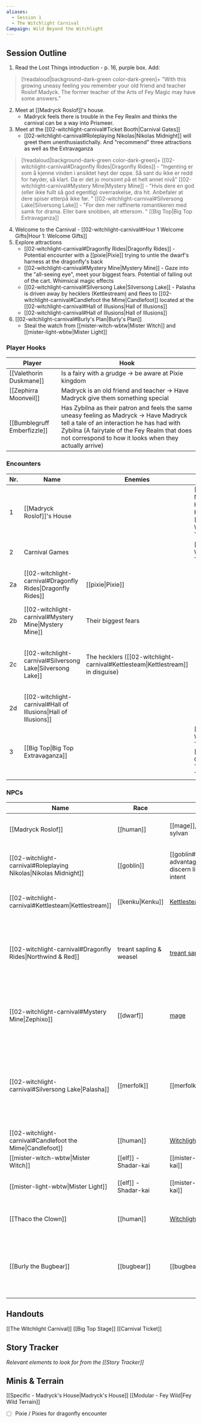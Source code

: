 ```yaml
---
aliases:
  - Session 1
  - The Witchlight Carnival
Campaign: Wild Beyond the Witchlight
---
```


## Session Outline

1. Read the Lost Things introduction - p. 16, purple box. Add: 
 > [!readaloud|background-dark-green color-dark-green]+
"With this growing uneasy feeling you remember your old friend and teacher Roslof Madyck. The former teacher of the Arts of Fey Magic may have some answers."
2. Meet at [[Madryck Roslof]]'s house. 
	- Madryck feels there is trouble in the Fey Realm and thinks the carnival can be a way into Prismeer. 
3. Meet at the [[02-witchlight-carnival#Ticket Booth|Carnival Gates]] 
	- [[02-witchlight-carnival#Roleplaying Nikolas|Nikolas Midnight]] will greet them unenthusiastichally. And "recommend" three attractions as well as the Extravaganza
 > [!readaloud|background-dark-green color-dark-green]+
 >  [[02-witchlight-carnival#Dragonfly Rides|Dragonfly Rides]] - "Ingenting er som å kjenne vinden i ansiktet høyt der oppe. Så sant du ikke er redd for høyder, så klart. Da er det jo morsomt på et helt annet nivå"
 >  [[02-witchlight-carnival#Mystery Mine|Mystery Mine]] - "Hvis dere en god (eller ikke fullt så god egentlig) overraskelse, dra hit. Anbefaler at dere spiser etterpå ikke før. "
 >  [[02-witchlight-carnival#Silversong Lake|Silversong Lake]] - "For den mer raffinerte romantikeren med samk for drama. Eller bare snobben, alt ettersom. "
 >  [[Big Top|Big Top Extravaganza]]

4. Welcome to the Carnival - [[02-witchlight-carnival#Hour 1 Welcome Gifts|Hour 1: Welcome Gifts]]  
5. Explore attractions
	- [[02-witchlight-carnival#Dragonfly Rides|Dragonfly Rides]] - Potential encounter with a [[pixie|Pixie]] trying to untie the dwarf's harness at the dragonfly's back
	- [[02-witchlight-carnival#Mystery Mine|Mystery Mine]] - Gaze into the "all-seeing eye", meet your biggest fears. Potential of falling out of the cart. Whimsical magic effects
	- [[02-witchlight-carnival#Silversong Lake|Silversong Lake]] - Palasha is driven away by hecklers (Kettlestream) and flees to  [[02-witchlight-carnival#Candlefoot the Mime|Candlefoot]] located at the [[02-witchlight-carnival#Hall of Illusions|Hall of Illusions]]
	- [[02-witchlight-carnival#Hall of Illusions|Hall of Illusions]]
6. [[02-witchlight-carnival#Burly's Plan|Burly's Plan]]
	- Steal the watch from [[mister-witch-wbtw|Mister Witch]] and [[mister-light-wbtw|Mister Light]] 

### Player Hooks

| Player       | Hook                                                                                                                                                                                                                                             |
| ------------ | ------------------------------------------------------------------------------------------------------------------------------------------------------------------------------------------------------------------------------------------------ |
| [[Valethorin Duskmane]] | Is a fairy with a grudge -> be aware at Pixie kingdom                                                                                                                                                                                            |
| [[Zephirra Moonveil]] | Madryck is an old friend and teacher -> Have Madryck give them something special                                                                                                                                                                 |
| [[Bumblegruff Emberfizzle]] | Has Zybilna as their patron and feels the same uneasy feeling as Madryck -> Have Madryck tell a tale of an interaction he has had with Zybilna (A fairytale of the Fey Realm that does not correspond to how it looks when they actually arrive) |

### Encounters

| Nr. | Name                                                            | Enemies                                                                         | Minis & Terrain                                                                            | Description                                                           |
| --- | --------------------------------------------------------------- | ------------------------------------------------------------------------------- | ------------------------------------------------------------------------------------------ | --------------------------------------------------------------------- |
| 1   | [[Madryck Roslof]]'s House                                      |                                                                                 | [[Specific - Madryck's House\|Madryck's House]] + [[Modular - Fey Wild\|Fey Wild Terrain]] |                                                                       |
| 2   | Carnival Games                                                  |                                                                                 | [[Modular - Fey Wild\|Fey Wild Terrain]]                                                   |                                                                       |
| 2a  | [[02-witchlight-carnival#Dragonfly Rides\|Dragonfly Rides]]     | [[pixie\|Pixie]]                                                                |                                                                                            | A Pixie tries to open a harness of one of the payers                  |
| 2b  | [[02-witchlight-carnival#Mystery Mine\|Mystery Mine]]           | Their biggest fears                                                             |                                                                                            |                                                                       |
| 2c  | [[02-witchlight-carnival#Silversong Lake\|Silversong Lake]]     | The hecklers ([[02-witchlight-carnival#Kettlesteam\|Kettlestream]] in disguise) |                                                                                            | An overly talkative swan spills secrets and hints about the carnival. |
| 2d  | [[02-witchlight-carnival#Hall of Illusions\|Hall of Illusions]] |                                                                                 |                                                                                            |                                                                       |
| 3   | [[Big Top\|Big Top Extravaganza]]                               |                                                                                 | [[Modular - Fey Wild\|Fey Wild Terrain]] + [[Specific - Carnival Tent\|Carnival Tent]]     |                                                                       |
### NPCs

| Name                                                             | Race                    | Statblock                                                                                          | Mannerism                                         | Note                                                                                                                                                                                   |
| ---------------------------------------------------------------- | ----------------------- | -------------------------------------------------------------------------------------------------- | ------------------------------------------------- | -------------------------------------------------------------------------------------------------------------------------------------------------------------------------------------- |
| [[Madryck Roslof]]                                               | [[human]]               | [[mage]], speaks common, sylvan                                                                    | Huffs and puffs too much. Loves the old days      | Former teacher in the Arts of Fey Magic                                                                                                                                                |
| [[02-witchlight-carnival#Roleplaying Nikolas\|Nikolas Midnight]] | [[goblin]]              | [[goblin#Statblock\|goblin]] advantage on Insight checks to discern lies and determine true intent | Sarcastic and "hard of hearing"                   | Not really hard of hearing, just an act. Hates his job<br>Old, spyglass, "earhorn"                                                                                                     |
| [[02-witchlight-carnival#Kettlesteam\|Kettlestream]]             | [[kenku\|Kenku]]        | [Kettlesteam](kettlesteam-the-kenku-wbtw.md)                                                       |                                                   | [[02-witchlight-carnival#Catching Kettlesteam\|Catching Kettlestream]]                                                                                                                 |
| [[02-witchlight-carnival#Dragonfly Rides\|Northwind & Red]]      | treant sapling & weasel | [treant sapling](treant-sapling-wbtw.md) & [weasel](weasel.md)                                     |                                                   | Met at [[02-witchlight-carnival#Hour 1 Welcome Gifts\|Welcome Gifts]] and [[02-witchlight-carnival#Dragonfly Rides\|Dragonfly Rides]]                                                  |
| [[02-witchlight-carnival#Mystery Mine\|Zephixo]]                 | [[dwarf]]               | [mage](mage.md)                                                                                    | Eccentric                                         | dressed like a wizard, bushy eyebrows, wears a pointy hat, and holds a large clockwork contraption shaped like a giant eye.                                                            |
| [[02-witchlight-carnival#Silversong Lake\|Palasha]]              | [[merfolk]]             | [[merfolk#Statblock\|Merfolk]]                                                                     | Sad and dreaming                                  | singing has the ability to emulate the effects of a [[control-water\|Control Water]] spell. Once per day, as an action, she can also summon a [[swarm-of-quippers\|Swarm of Quippers]] |
| [[02-witchlight-carnival#Candlefoot the Mime\|Candlefoot]]       | [[human]]               | [Witchlight hand](witchlight-hand-medium-wbtw.md)                                                  | Cannot talk.                                      |                                                                                                                                                                                        |
| [[mister-witch-wbtw\|Mister Witch]]                              | [[elf]] - Shadar-kai    | [[mister-witch-wbtw\|Shadar-kai]]                                                                  | Checks his watch often                            |                                                                                                                                                                                        |
| [[mister-light-wbtw\|Mister Light]]                              | [[elf]] - Shadar-kai    | [[mister-light-wbtw\|Shadar-kai]]                                                                  | Flamboyant. Waves his limbs almost uncontrollably |                                                                                                                                                                                        |
| [[Thaco the Clown]]                                              | [[human]]               | [Witchlight hand](witchlight-hand-medium-wbtw.md)                                                  | Harsh and not charming                            | Gruff clown  whos mad at Burly for taking his place as lead security                                                                                                                   |
| [[Burly the Bugbear]]                                            | [[bugbear]]             | [[bugbear#Statblock\|Bugbear]]                                                                     | Adjusts his helmet to see out of the holes.       | Nervous security detail for [[mister-witch-wbtw\|Mister Witch]] and [[mister-light-wbtw\|Mister Light]] with a mischevious plan                                                        |
## Handouts
[[The Witchlight Carnival]]
[[Big Top Stage]]
[[Carnival Ticket]]
## Story Tracker
*Relevant elements to look for from the [[Story Tracker]]*

## Minis & Terrain
[[Specific - Madryck's House|Madryck's House]]
[[Modular - Fey Wild|Fey Wild Terrain]]
- [ ]  Pixie / Pixies for dragonfly encounter